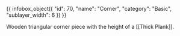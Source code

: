 {{ infobox_object({
	"id": 70,
	"name": "Corner",
	"category": "Basic",
	"sublayer_width": 6
}) }}

Wooden triangular corner piece with the height of a [[Thick Plank]].
